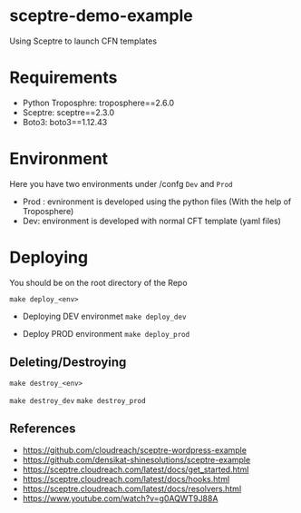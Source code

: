 # sceptre-demo-example
Using Sceptre to launch CFN templates

# Requirements
- Python Troposphre: troposphere==2.6.0
- Sceptre: sceptre==2.3.0
- Boto3: boto3==1.12.43

# Environment
Here you have two environments under /confg `Dev` and `Prod`
- Prod : evnironment is developed using the python files (With the help of Troposphere)
- Dev: environment is developed with normal CFT template (yaml files)

# Deploying
You should be on the root directory of the Repo

`make deploy_<env>`

- Deploying DEV environmet 
`make deploy_dev`

- Deploy PROD environment 
`make deploy_prod`


## Deleting/Destroying
`make destroy_<env>`

`make destroy_dev`
`make destroy_prod`

## References
- https://github.com/cloudreach/sceptre-wordpress-example
- https://github.com/densikat-shinesolutions/sceptre-example
- https://sceptre.cloudreach.com/latest/docs/get_started.html
- https://sceptre.cloudreach.com/latest/docs/hooks.html
- https://sceptre.cloudreach.com/latest/docs/resolvers.html
- https://www.youtube.com/watch?v=g0AQWT9J88A
